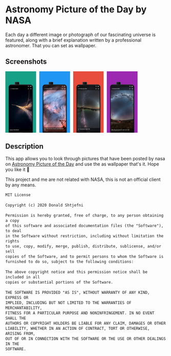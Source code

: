 # Astronomy Picture of the Day by NASA

Each day a different image or photograph of our fascinating universe is featured, along with a brief explanation written by a professional astronomer. That you can set as wallpaper.

## Screenshots
<div style="display:flex;" >
    <img src="screenshots/1.png" width="19%" >
    <img style="margin-left:10px;" src="screenshots/2.png" width="19%" >
    <img style="margin-left:10px;" src="screenshots/3.png" width="19%" >
    <img style="margin-left:10px;" src="screenshots/4.png" width="19%" >
</div>

## Description

This app allows you to look through pictures that have been posted by nasa on [Astronomy Picture of the Day](https://apod.nasa.gov/apod/astropix.html) and use the as wallpaper that's it. Hope you like it 💙

This project and me are not related with NASA, this is not an official client by any means.

```
MIT License

Copyright (c) 2020 Donald Shtjefni

Permission is hereby granted, free of charge, to any person obtaining a copy
of this software and associated documentation files (the "Software"), to deal
in the Software without restriction, including without limitation the rights
to use, copy, modify, merge, publish, distribute, sublicense, and/or sell
copies of the Software, and to permit persons to whom the Software is
furnished to do so, subject to the following conditions:

The above copyright notice and this permission notice shall be included in all
copies or substantial portions of the Software.

THE SOFTWARE IS PROVIDED "AS IS", WITHOUT WARRANTY OF ANY KIND, EXPRESS OR
IMPLIED, INCLUDING BUT NOT LIMITED TO THE WARRANTIES OF MERCHANTABILITY,
FITNESS FOR A PARTICULAR PURPOSE AND NONINFRINGEMENT. IN NO EVENT SHALL THE
AUTHORS OR COPYRIGHT HOLDERS BE LIABLE FOR ANY CLAIM, DAMAGES OR OTHER
LIABILITY, WHETHER IN AN ACTION OF CONTRACT, TORT OR OTHERWISE, ARISING FROM,
OUT OF OR IN CONNECTION WITH THE SOFTWARE OR THE USE OR OTHER DEALINGS IN THE
SOFTWARE.

```

